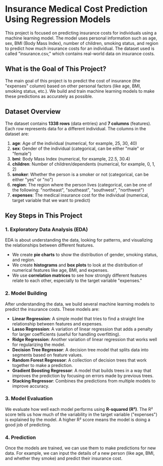 # Insurance Medical Cost Prediction Using Regression Models

This project is focused on predicting insurance costs for individuals using a machine learning model. The model uses personal information such as age, sex, BMI (Body Mass Index), number of children, smoking status, and region to predict how much insurance costs for an individual. The dataset used is called "insurance.csv," which contains real-world data on insurance costs.

## What is the Goal of This Project?

The main goal of this project is to predict the cost of insurance (the "expenses" column) based on other personal factors (like age, BMI, smoking status, etc.). We build and train machine learning models to make these predictions as accurately as possible.

## Dataset Overview

The dataset contains **1338 rows** (data entries) and **7 columns** (features). Each row represents data for a different individual. The columns in the dataset are:

1. **age**: Age of the individual (numerical, for example, 25, 30, 40)
2. **sex**: Gender of the individual (categorical, can be either "male" or "female")
3. **bmi**: Body Mass Index (numerical, for example, 22.5, 30.4)
4. **children**: Number of children/dependents (numerical, for example, 0, 1, 2)
5. **smoker**: Whether the person is a smoker or not (categorical, can be either "yes" or "no")
6. **region**: The region where the person lives (categorical, can be one of the following: "northeast", "southeast", "southwest", "northwest")
7. **expenses**: The medical insurance cost for the individual (numerical, target variable that we want to predict)

## Key Steps in This Project

### 1. Exploratory Data Analysis (EDA)
EDA is about understanding the data, looking for patterns, and visualizing the relationships between different features.

- We create **pie charts** to show the distribution of gender, smoking status, and region.
- We create **histograms** and **box plots** to look at the distribution of numerical features like age, BMI, and expenses.
- We use **correlation matrices** to see how strongly different features relate to each other, especially to the target variable "expenses."

### 2. Model Building
After understanding the data, we build several machine learning models to predict the insurance costs. These models are:

- **Linear Regression**: A simple model that tries to find a straight line relationship between features and expenses.
- **Lasso Regression**: A variation of linear regression that adds a penalty for larger coefficients (useful for handling overfitting).
- **Ridge Regression**: Another variation of linear regression that works well for regularizing the model.
- **Decision Tree Regressor**: A decision tree model that splits data into segments based on feature values.
- **Random Forest Regressor**: A collection of decision trees that work together to make a prediction.
- **Gradient Boosting Regressor**: A model that builds trees in a way that improves the prediction by focusing on errors made by previous trees.
- **Stacking Regressor**: Combines the predictions from multiple models to improve accuracy.

### 3. Model Evaluation
We evaluate how well each model performs using **R-squared (R²)**. The R² score tells us how much of the variability in the target variable ("expenses") is explained by the model. A higher R² score means the model is doing a good job of predicting.

### 4. Prediction
Once the models are trained, we can use them to make predictions for new data. For example, we can input the details of a new person (like age, BMI, and whether they smoke) and predict their insurance cost.
